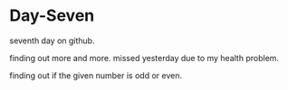 # Day-Seven
seventh day on github.

finding out more and more.
missed yesterday due to my health problem.

finding out if the given number is odd or even.
